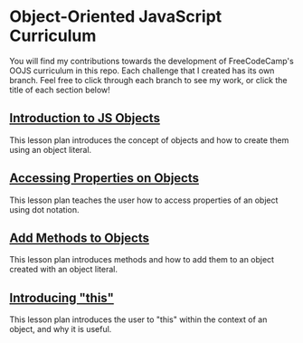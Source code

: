 <h1>Object-Oriented JavaScript Curriculum</h1>
<p>You will find my contributions towards the development of FreeCodeCamp's OOJS curriculum in this repo. Each challenge that I created has its own branch. Feel free to click through each branch to see my work, or click the title of each section below!</p>

<h2><a href="https://github.com/silvestrijonathan/OOJS_curriculum/blob/master/Intro_to_Objects.md">Introduction to JS Objects</a></h2>
<p>This lesson plan introduces the concept of objects and how to create them using an object literal.</p>

<h2><a href="https://github.com/silvestrijonathan/OOJS_curriculum/blob/master/Object_Properties.md">Accessing Properties on Objects</a></h2>
<p>This lesson plan teaches the user how to access properties of an object using dot notation.</p>

<h2><a href="https://github.com/silvestrijonathan/OOJS_curriculum/blob/master/Methods.md">Add Methods to Objects</a></h2>
<p>This lesson plan introduces methods and how to add them to an object created with an object literal.</p>

<h2><a href="https://github.com/silvestrijonathan/OOJS_curriculum/blob/master/'This'.md">Introducing "this"</a></h2>
<p>This lesson plan introduces the user to "this" within the context of an object, and why it is useful.</p>